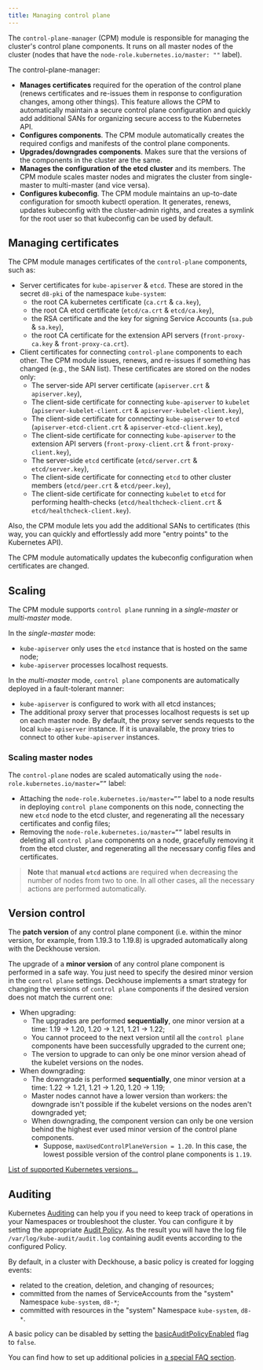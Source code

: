 ```yaml
---
title: Managing control plane
---
```


The `control-plane-manager` (CPM) module is responsible for managing the cluster's control plane components. It runs on all master nodes of the cluster (nodes that have the `node-role.kubernetes.io/master: ""` label).

The control-plane-manager:
- **Manages certificates** required for the operation of the control plane (renews certificates and re-issues them in response to configuration changes, among other things). This feature allows the CPM to automatically maintain a secure control plane configuration and quickly add additional SANs for organizing secure access to the Kubernetes API.
- **Configures components**. The CPM module automatically creates the required configs and manifests of the control plane components.
- **Upgrades/downgrades components**. Makes sure that the versions of the components in the cluster are the same.
- **Manages the configuration of the etcd cluster** and its members. The CPM module scales master nodes and migrates the cluster from single-master to multi-master (and vice versa).
- **Configures kubeconfig**. The CPM module maintains an up-to-date configuration for smooth kubectl operation. It generates, renews, updates kubeconfig with the cluster-admin rights, and creates a symlink for the root user so that kubeconfig can be used by default.

## Managing certificates

The CPM module manages certificates of the `control-plane` components, such as:
- Server certificates for `kube-apiserver` & `etcd`. These are stored in the secret `d8-pki` of the namespace `kube-system`:
  - the root CA kubernetes certificate (`ca.crt` & `ca.key`),
  - the root CA etcd certificate (`etcd/ca.crt` & `etcd/ca.key`),
  - the RSA certificate and the key for signing Service Accounts (`sa.pub` & `sa.key`),
  - the root CA certificate for the extension API servers (`front-proxy-ca.key` & `front-proxy-ca.crt`).
- Client certificates for connecting `control-plane` components to each other. The CPM module issues, renews, and re-issues if something has changed (e.g., the SAN list). These certificates are stored on the nodes only:
  - The server-side API server certificate (`apiserver.crt` & `apiserver.key`),
  - The client-side certificate for connecting `kube-apiserver` to `kubelet` (`apiserver-kubelet-client.crt` & `apiserver-kubelet-client.key`),
  - The client-side certificate for connecting `kube-apiserver` to `etcd` (`apiserver-etcd-client.crt` & `apiserver-etcd-client.key`),
  - The client-side certificate for connecting `kube-apiserver` to the extension API servers (`front-proxy-client.crt` & `front-proxy-client.key`),
  - The server-side `etcd` certificate (`etcd/server.crt` & `etcd/server.key`),
  - The client-side certificate for connecting `etcd` to other cluster members (`etcd/peer.crt` & `etcd/peer.key`),
  - The client-side certificate for connecting `kubelet` to `etcd` for performing health-checks  (`etcd/healthcheck-client.crt` & `etcd/healthcheck-client.key`).

Also, the CPM module lets you add the additional SANs to certificates (this way, you can quickly and effortlessly add more "entry points" to the Kubernetes API).

The CPM module automatically updates the kubeconfig configuration when certificates are changed.

## Scaling

The CPM module supports `control plane` running in a *single-master* or *multi-master* mode.

In the *single-master* mode:
- `kube-apiserver` only uses the `etcd` instance that is hosted on the same node;
- `kube-apiserver` processes localhost requests.

In the *multi-master* mode, `control plane` components are automatically deployed in a fault-tolerant manner:
- `kube-apiserver`  is configured to work with all etcd instances;
- The additional proxy server that processes localhost requests is set up on each master node. By default, the proxy server sends requests to the local `kube-apiserver` instance. If it is unavailable, the proxy tries to connect to other `kube-apiserver` instances.

### Scaling master nodes
The `control-plane` nodes are scaled automatically using the `node-role.kubernetes.io/master=””` label:
- Attaching the `node-role.kubernetes.io/master=””` label to a node results in deploying `control plane` components on this node, connecting the new `etcd` node to the etcd cluster, and regenerating all the necessary certificates and config files;
- Removing the `node-role.kubernetes.io/master=””` label results in deleting all `control plane` components on a node, gracefully removing it from the etcd cluster, and regenerating all the necessary config files and certificates.

> **Note** that **manual `etcd` actions** are required when decreasing the number of nodes from two to one. In all other cases, all the necessary actions are performed automatically.

## Version control

The **patch version** of any control plane component (i.e. within the minor version, for example, from 1.19.3 to 1.19.8) is upgraded automatically along with the Deckhouse version.

The upgrade of a **minor version** of any control plane component is performed in a safe way. You just need to specify the desired minor version in the `control plane` settings. Deckhouse implements a smart strategy for changing the versions of `control plane` components if the desired version does not match the current one:
- When upgrading:
  - The upgrades are performed **sequentially**, one minor version at a time: 1.19 -> 1.20, 1.20 -> 1.21, 1.21 -> 1.22;
  - You cannot proceed to the next version until all the `control plane` components have been successfully upgraded to the current one;
  - The version to upgrade to can only be one minor version ahead of the kubelet versions on the nodes.
- When downgrading:
  - The downgrade is performed **sequentially**, one minor version at a time: 1.22 -> 1.21, 1.21 -> 1.20, 1.20 -> 1.19;
  - Master nodes cannot have a lower version than workers: the downgrade isn't possible if the kubelet versions on the nodes aren't downgraded yet;
  - When downgrading, the component version can only be one version behind the highest ever used minor version of the control plane components.
    - Suppose, `maxUsedControlPlaneVersion = 1.20`. In this case, the lowest possible version of the control plane components is `1.19`.

[List of supported Kubernetes versions...](../../supported_versions.html#kubernetes)

## Auditing

Kubernetes [Auditing](https://kubernetes.io/docs/tasks/debug-application-cluster/debug-cluster/) can help you if you need to keep track of operations in your Namespaces or troubleshoot the cluster. You can configure it by setting the appropriate [Audit Policy](https://kubernetes.io/docs/tasks/debug-application-cluster/audit/#audit-policy). As the result you will have the log file `/var/log/kube-audit/audit.log` containing audit events according to the configured Policy.

By default, in a cluster with Deckhouse, a basic policy is created for logging events: 
- related to the creation, deletion, and changing of resources;
- committed from the names of ServiceAccounts from the "system" Namespace `kube-system`, `d8-*`;
- committed with resources in the "system" Namespace `kube-system`, `d8-*`.

A basic policy can be disabled by setting the [basicAuditPolicyEnabled](configuration.html#parameters-apiserver-basicauditpolicyenabled) flag to `false`.

You can find how to set up additional policies in [a special FAQ section](faq.html#how-do-i-configure-additional-audit-policies).
